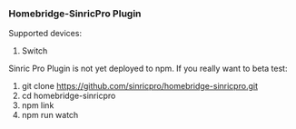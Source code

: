 ### Homebridge-SinricPro Plugin

Supported devices:

1. Switch

Sinric Pro Plugin is not yet deployed to npm. If you really want to beta test:

1. git clone https://github.com/sinricpro/homebridge-sinricpro.git
2. cd homebridge-sinricpro
3. npm link
4. npm run watch